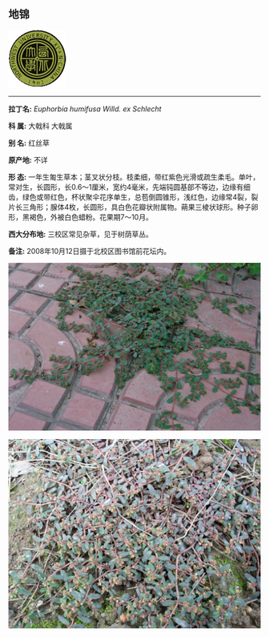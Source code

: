 ## 地锦

![西北大学校园网络植物志](JPG/nwu.gif)

---

**拉丁名:**  _Euphorbia humifusa Willd. ex Schlecht_

**科 属:** 大戟科 大戟属

**别 名:** 红丝草

**原产地:** 不详

**形  态:** 一年生匍生草本；茎叉状分枝。枝柔细，带红紫色光滑或疏生柔毛。单叶，常对生，长圆形，长0.6～1厘米，宽约4毫米，先端钝圆基部不等边，边缘有细齿，绿色或带红色，杯状聚伞花序单生，总苞倒圆锥形，浅红色，边缘常4裂，裂片长三角形；腺体4枚，长圆形，具白色花瓣状附属物。蒴果三棱状球形。种子卵形，黑褐色，外被白色蜡粉。花果期7～10月。

**西大分布地:** 三校区常见杂草，见于树荫草丛。

**备注:** 2008年10月12日摄于北校区图书馆前花坛内。

![地锦](JPG/地锦.JPG) 

![地锦](JPG/地锦1.JPG) 

